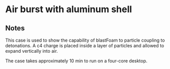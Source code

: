 # Air burst with aluminum shell

## Notes

This case is used to show the capability of blastFoam to particle coupling to detonations. A c4 charge is placed inside a layer of particles and allowed to expand vertically into air.


The case takes approximately 10 min to run on a four-core desktop.
